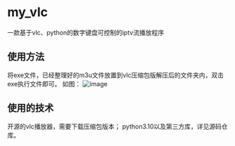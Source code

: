 # my_vlc
一款基于vlc、python的数字键盘可控制的iptv流播放程序


## 使用方法
将exe文件，已经整理好的m3u文件放置到vlc压缩包版解压后的文件夹内，双击exe执行文件即可。
如图：
![image](https://github.com/user-attachments/assets/de3d8ea8-0860-41d1-97f1-f7f38b9ec271)



## 使用的技术
开源的vlc播放器，需要下载压缩包版本；
python3.10以及第三方库，详见源码仓库。
